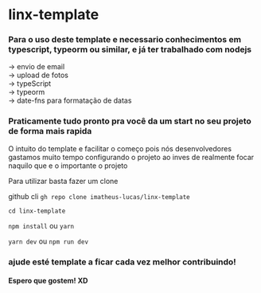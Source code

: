 # linx-template


<h3>Para o uso deste template e necessario conhecimentos em typescript, typeorm ou similar, e já ter trabalhado com nodejs</h3>

-> envio de email <br/>
-> upload de fotos <br/>
-> typeScript <br/>
-> typeorm  <br/>
-> date-fns para formatação de datas <br/>

### Praticamente tudo pronto pra você da um start no seu projeto de forma mais rapida

<p>O intuito do template e facilitar o começo pois nós desenvolvedores gastamos muito tempo configurando o projeto ao inves de realmente focar naquilo que e o importante o projeto</p>


Para utilizar basta fazer um clone 

github cli
`gh repo clone imatheus-lucas/linx-template`

`cd linx-template`

`npm install` ou `yarn`

`yarn dev` ou `npm run dev`

### ajude esté template a ficar cada vez melhor contribuindo!

#### <p>Espero que gostem! XD</p>
